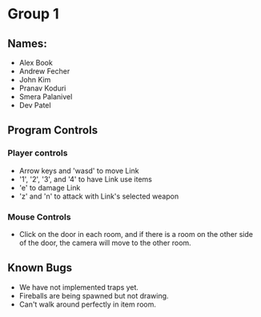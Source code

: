 # Group 1
## Names:
- Alex Book
- Andrew Fecher
- John Kim
- Pranav Koduri
- Smera Palanivel
- Dev Patel

## Program Controls
### Player controls
- Arrow keys and 'wasd' to move Link
- '1', '2', '3', and '4' to have Link use items
- 'e' to damage Link
- 'z' and 'n' to attack with Link's selected weapon

### Mouse Controls
- Click on the door in each room, and if there is a room on the other side of the door, the camera will move to the other room.

## Known Bugs
- We have not implemented traps yet.
- Fireballs are being spawned but not drawing.
- Can't walk around perfectly in item room.
